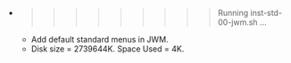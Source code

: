 * >>>>>>>>> Running inst-std-00-jwm.sh ...
  * Add default standard menus in JWM.
  * Disk size = 2739644K. Space Used = 4K.
